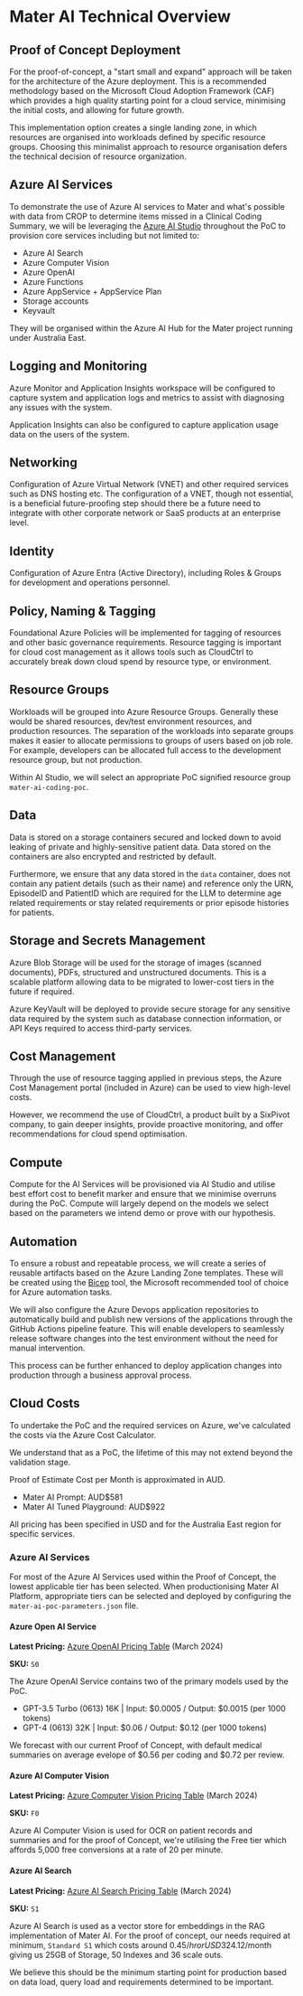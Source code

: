 # Mater AI Technical Overview

## Proof of Concept Deployment

For the proof-of-concept, a "start small and expand" approach will be taken for the architecture of the Azure deployment. This is a recommended methodology based on the Microsoft Cloud Adoption Framework (CAF) which provides a high quality starting point for a cloud service, minimising the initial costs, and allowing for future growth.

This implementation option creates a single landing zone, in which resources are organised into workloads defined by specific resource groups. Choosing this minimalist approach to resource organisation defers the technical decision of resource organization.

## Azure AI Services

To demonstrate the use of Azure AI services to Mater and what's possible with data from CROP to determine items missed in a Clinical Coding Summary,  we will be leveraging the [Azure AI Studio](https://ai.azure.com) throughout the PoC to provision core services including but not limited to:

- Azure AI Search
- Azure Computer Vision
- Azure OpenAI
- Azure Functions
- Azure AppService + AppService Plan
- Storage accounts
- Keyvault

They will be organised within the Azure AI Hub for the Mater project running under Australia East.

## Logging and Monitoring

Azure Monitor and Application Insights workspace will be configured to capture system and application logs and metrics to assist with diagnosing any issues with the system.  

Application Insights can also be configured to capture application usage data on the users of the system.

## Networking 

Configuration of Azure Virtual Network (VNET) and other required services such as DNS hosting etc. The configuration of a VNET, though not essential, is a beneficial future-proofing step should there be a future need to integrate with other corporate network or SaaS products at an enterprise level.

## Identity

Configuration of Azure Entra (Active Directory), including Roles & Groups for development and operations personnel.

## Policy, Naming & Tagging

Foundational Azure Policies will be implemented for tagging of resources and other basic governance requirements. Resource tagging is important for cloud cost management as it allows tools such as CloudCtrl to accurately break down cloud spend by resource type, or environment.

## Resource Groups

Workloads will be grouped into Azure Resource Groups. Generally these would be shared resources, dev/test environment resources, and production resources.  The separation of the workloads into separate groups makes it easier to allocate permissions to groups of users based on job role. For example, developers can be allocated full access to the development resource group, but not production.

Within AI Studio, we will select an appropriate PoC signified resource group `mater-ai-coding-poc`.

## Data

Data is stored on a storage containers secured and locked down to avoid leaking of private and highly-sensitive patient data. Data stored on the containers are also encrypted and restricted by default.

Furthermore, we ensure that any data stored in the `data` container, does not contain any patient details (such as their name) and reference only the URN, EpisodeID and PatientID which are required for the LLM to determine age related requirements or stay related requirements or prior episode histories for patients.

## Storage and Secrets Management

Azure Blob Storage will be used for the storage of images (scanned documents), PDFs, structured and unstructured documents. This is a scalable platform allowing data to be migrated to lower-cost tiers in the future if required.

Azure KeyVault will be deployed to provide secure storage for any sensitive data required by the system such as database connection information, or API Keys required to access third-party services.

## Cost Management

Through the use of resource tagging applied in previous steps, the Azure Cost Management portal (included in Azure) can be used to view high-level costs.  

However, we recommend the use of CloudCtrl, a product built by a SixPivot company, to gain deeper insights, provide proactive monitoring, and offer recommendations for cloud spend optimisation.

## Compute

Compute for the AI Services will be provisioned via AI Studio and utilise best effort cost to benefit marker and ensure that we minimise overruns during the PoC. Compute will largely depend on the models we select based on the parameters we intend demo or prove with our hypothesis.

## Automation

To ensure a robust and repeatable process, we will create a series of reusable artifacts based on the Azure Landing Zone templates. These will be created using the [Bicep](https://learn.microsoft.com/en-us/azure/architecture/landing-zones/bicep/landing-zone-bicep) tool, the Microsoft recommended tool of choice for Azure automation tasks.

We will also configure the Azure Devops application repositories to automatically build and publish new versions of the applications through the GitHub Actions pipeline feature. This will enable developers to seamlessly release software changes into the test environment without the need for manual intervention. 

This process can be further enhanced to deploy application changes into production through a business approval process.

## Cloud Costs

To undertake the PoC and the required services on Azure, we've calculated the costs via the Azure Cost Calculator.

We understand that as a PoC, the lifetime of this may not extend beyond the validation stage.

Proof of Estimate Cost per Month is approximated in AUD.

* Mater AI Prompt: AUD$581
* Mater AI Tuned Playground: AUD$922

All pricing has been specified in USD and for the Australia East region for specific services.

### Azure AI Services

For most of the Azure AI Services used within the Proof of Concept, the lowest applicable tier has been selected. When productionising Mater AI Platform, appropriate tiers can be selected and deployed by configuring the `mater-ai-poc-parameters.json` file.

#### Azure Open AI Service

**Latest Pricing:** [Azure OpenAI Pricing Table](https://azure.microsoft.com/en-au/pricing/details/cognitive-services/openai-service/#pricing) (March 2024)

**SKU:** `S0`

The Azure OpenAI Service contains two of the primary models used by the PoC.

* GPT-3.5 Turbo (0613) 16K | Input: $0.0005 / Output: $0.0015 (per 1000 tokens)
* GPT-4 (0613) 32K | Input: $0.06 / Output: $0.12 (per 1000 tokens)

We forecast with our current Proof of Concept, with default medical summaries on average evelope of $0.56 per coding and $0.72 per review.

#### Azure AI Computer Vision

**Latest Pricing:** [Azure Computer Vision Pricing Table](https://azure.microsoft.com/en-au/pricing/details/cognitive-services/computer-vision/#pricing) (March 2024)

**SKU:** `F0`

Azure AI Computer Vision is used for OCR on patient records and summaries and for the proof of Concept, we're utilising the Free tier which affords 5,000 free conversions at a rate of 20 per minute.

#### Azure AI Search
**Latest Pricing:** [Azure AI Search Pricing Table](https://azure.microsoft.com/en-au/pricing/details/search/#pricing) (March 2024)

**SKU:** `S1`

Azure AI Search is used as a vector store for embeddings in the RAG implementation of Mater AI. For the proof of concept, our needs required at minimum, `Standard S1` which costs around $0.45/hr or USD$324.12/month giving us 25GB of Storage, 50 Indexes and 36 scale outs.

We believe this should be the minimum starting point for production based on data load, query load and requirements determined to be important.
